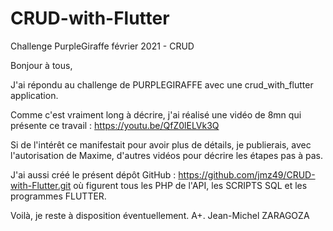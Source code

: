 # CRUD-with-Flutter
Challenge PurpleGiraffe février 2021 - CRUD

Bonjour à tous,

J'ai répondu au challenge de PURPLEGIRAFFE avec une crud_with_flutter application.

Comme c'est vraiment long à décrire, j'ai réalisé une vidéo de 8mn qui présente ce travail : https://youtu.be/QfZ0lELVk3Q

Si de l'intérêt ce manifestait pour avoir plus de détails, je publierais, avec l'autorisation de Maxime, d'autres vidéos pour décrire les étapes pas à pas.

J'ai aussi créé le présent dépôt GitHub : https://github.com/jmz49/CRUD-with-Flutter.git
où figurent tous les PHP de l'API, les SCRIPTS SQL et les programmes FLUTTER.

Voilà, je reste à disposition éventuellement. A+. Jean-Michel ZARAGOZA

